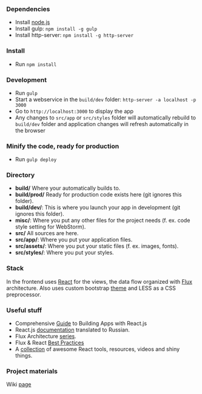 ### Dependencies
* Install  [node.js](https://nodejs.org/)
* Install gulp: `npm install -g gulp` 
* Install http-server: `npm install -g http-server`

### Install
* Run `npm install`

### Development
* Run `gulp`
* Start a webservice in the `build/dev` folder: `http-server -a localhost -p 3000`
* Go to `http://localhost:3000` to display the app
* Any changes to `src/app` or `src/styles` folder will automatically rebuild to `build/dev` folder and application changes will refresh automatically in the browser

### Minify the code, ready for production
* Run `gulp deploy`

### Directory
* **build/** Where your automatically builds to.
* **build/prod/** Ready for production code exists here (git ignores this folder).
* **build/dev/**: This is where you launch your app in development (git ignores this folder).
* **misc/**: Where you put any other files for the project needs (f. ex. code style setting for WebStorm).
* **src/** All sources are here.
* **src/app/**: Where you put your application files.
* **src/assets/**: Where you put your static files (f. ex. images, fonts).
* **src/styles/**: Where you put your styles.

### Stack
In the frontend uses [React](http://facebook.github.io/react/) for the views, the data flow organized with [Flux](http://facebook.github.io/flux/docs/overview.html) architecture.
Also uses custom bootstrap [theme](http://bootswatch.com/paper/) and LESS as a CSS preprocessor. 

### Useful stuff
* Comprehensive [Guide](http://tylermcginnis.com/reactjs-tutorial-a-comprehensive-guide-to-building-apps-with-react/) to Building Apps with React.js
* React.js [documentation](http://tftf.ru/stati/javascript/reactjs/) translated to Russian. 
* Flux Architecture [series](https://egghead.io/series/react-flux-architecture).
* Flux & React [Best Practices](http://racingtadpole.com/blog/flux-react-best-practices/)
* A [collection](https://react.zeef.com/nick.raienko) of awesome React tools, resources, videos and shiny things.

### Project materials
Wiki [page](https://wiki.itransition.com/display/RPS/Resource+Planning+System+Home)